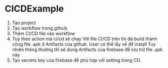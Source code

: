 # CICDExample
1. Tạo project
2. Tạo workflow trong github
3. Thêm CI/CD file vào workflow
4. Tuỳ theo action mà ci/cd sẽ chạy
Với file CI/CD trên thì đã build thành công file .apk ở Artifacts của github.
User có thể lấy về để install
Tuy nhiên thông thường thì sẽ dùng Artifacts của firebase để lưu trữ file .apk này
5. Tạo secrets key của firebase để phù hợp với setting trong CD.
